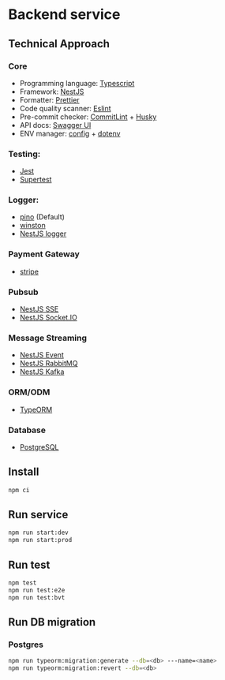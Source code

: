 # Backend service

## Technical Approach

### Core

- Programming language: [Typescript](https://www.typescriptlang.org/)
- Framework: [NestJS](https://nestjs.com/)
- Formatter: [Prettier](https://prettier.io/)
- Code quality scanner: [Eslint](https://eslint.org/)
- Pre-commit checker: [CommitLint](https://commitlint.js.org/) + [Husky](https://typicode.github.io/husky/)
- API docs: [Swagger UI](https://swagger.io/tools/swagger-ui/)
- ENV manager: [config](https://github.com/node-config/node-config) + [dotenv](https://github.com/motdotla/dotenv)

### Testing:

- [Jest](https://jestjs.io/)
- [Supertest](https://github.com/ladjs/supertest)

### Logger:

- [pino](https://getpino.io/#/) (Default)
- [winston](https://github.com/winstonjs/winston)
- [NestJS logger](https://docs.nestjs.com/techniques/logger#extend-built-in-logger)

### Payment Gateway

- [stripe](https://stripe.com/)

### Pubsub

- [NestJS SSE](https://docs.nestjs.com/techniques/server-sent-events)
- [NestJS Socket.IO](https://docs.nestjs.com/websockets/gateways)

### Message Streaming

- [NestJS Event](https://docs.nestjs.com/techniques/events)
- [NestJS RabbitMQ](https://docs.nestjs.com/microservices/rabbitmq)
- [NestJS Kafka](https://docs.nestjs.com/microservices/kafka)

### ORM/ODM

- [TypeORM](https://typeorm.io/)

### Database

- [PostgreSQL](https://www.postgresql.org/)

## Install

```bash
npm ci
```

## Run service

```bash
npm run start:dev
npm run start:prod
```

## Run test

```bash
npm test
npm run test:e2e
npm run test:bvt
```

## Run DB migration

### Postgres

```bash
npm run typeorm:migration:generate --db=<db> ---name=<name>
npm run typeorm:migration:revert --db=<db>
```
